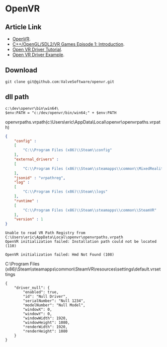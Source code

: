 # OpenVR

## Article Link

-  [OpenVR](https://www.youtube.com/playlist?list=PLua0bJg-zOpOLC1wP-FrYoOCpmsJaRULq).
-  [C++/OpenGL/SDL2/VR Games Episode 1: Introduction](https://www.youtube.com/watch?v=qmZ89Ah0AhQ&list=PLua0bJg-zOpOLC1wP-FrYoOCpmsJaRULq&index=1/).
-  [Open VR Driver Tutorial](https://www.youtube.com/watch?v=LzEIOBnbC8k/).
-  [Open VR Driver Example](https://github.com/finallyfunctional/openvr-driver-example/).

## Download
```
git clone git@github.com:ValveSoftware/openvr.git
```

## dll path
```
c:\dev\openvr\bin\win64\
$env:PATH = "c:/dev/openvr/bin/win64;" + $env:PATH
```

openvrpaths.vrpath(c:\Users\eric\AppData\Local\openvr\openvrpaths.vrpath)
```json
{
	"config" : 
	[
		"C:\\Program Files (x86)\\Steam\\config"
	],
	"external_drivers" : 
	[
		"C:\\Program Files (x86)\\Steam\\steamapps\\common\\MixedRealityVRDriver"
	],
	"jsonid" : "vrpathreg",
	"log" : 
	[
		"C:\\Program Files (x86)\\Steam\\logs"
	],
	"runtime" : 
	[
		"C:\\Program Files (x86)\\Steam\\steamapps\\common\\SteamVR"
	],
	"version" : 1
}
```

```
Unable to read VR Path Registry from C:\Users\eric\AppData\Local\openvr\openvrpaths.vrpath
OpenVR initialization failed: Installation path could not be located (110)
```

```
OpenVR initialization failed: Hmd Not Found (108)
```

C:\Program Files (x86)\Steam\steamapps\common\SteamVR\resources\settings\default.vrsettings
```
{
    "driver_null": {
        "enabled": true,
        "id": "Null Driver",
        "serialNumber": "Null 1234",
        "modelNumber": "Null Model",
        "windowX": 0,
        "windowY": 0,
        "windowWidth": 1920,
        "windowHeight": 1080,
        "renderWidth": 1920,
        "renderHeight": 1080
    }
}
```